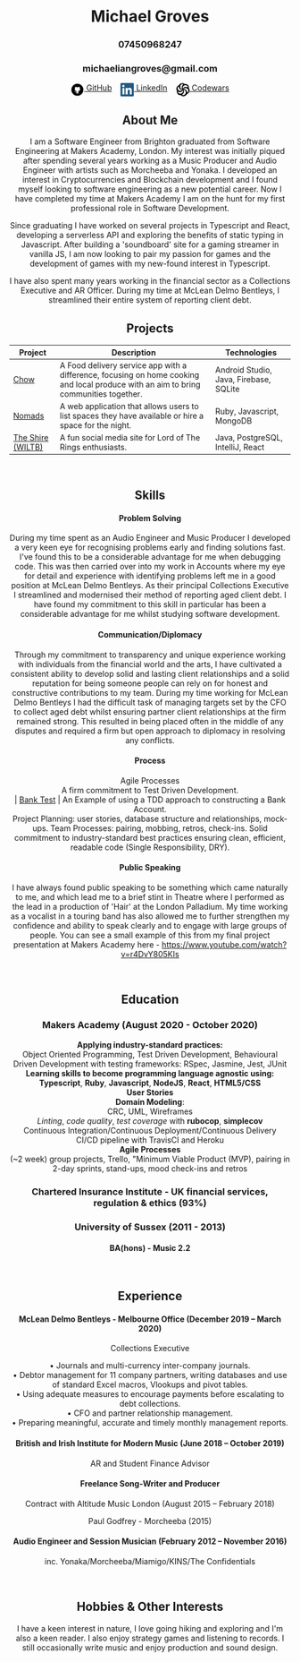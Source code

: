 
<!DOCTYPE html>

<h1 align="center">Michael Groves</h1>

<h3 align="center">07450968247</h3>
<h3 align="center">michaeliangroves@gmail.com</h3>

<div align="center">

[<img src="./github+icon-1320168274457504277.png" title="GitHub" height="24" align="top">&nbsp;GitHub](https://github.com/Djura22)&nbsp;&nbsp;&nbsp;&nbsp;[<img src="./linkedin-logo.png" title="LinkedIn" height="24" align="top">&nbsp;LinkedIn](https://www.linkedin.com/in/michael-groves-4a807b1a6/)&nbsp;&nbsp;&nbsp;&nbsp;[<img src="./codewars.png" title="Codewars" height="24" align="top">&nbsp;Codewars](https://www.codewars.com/users/Djura22)

## About Me

I am a Software Engineer from Brighton graduated from Software Engineering at Makers Academy, London. My interest was initially piqued after spending several years working as a Music Producer and Audio Engineer with artists such as Morcheeba and Yonaka. I developed an interest in Cryptocurrencies and Blockchain development and I found myself looking to software engineering as a new potential career.
Now I have completed my time at Makers Academy I am on the hunt for my first professional role in Software Development.
  
Since graduating I have worked on several projects in Typescript and React, developing a serverless API and exploring the benefits of static typing in Javascript. After building a 'soundboard' site for a gaming streamer in vanilla JS, I am now looking to pair my passion for games and the development of games with my new-found interest in Typescript.

I have also spent many years working in the financial sector as a Collections Executive and AR Officer.
During my time at McLean Delmo Bentleys, I streamlined their entire system of reporting client debt.
<br>

## Projects

| Project | Description | Technologies |
|-|-|-|
| [Chow](https://github.com/ZishJawaid/project_chow) | A Food delivery service app with a difference, focusing on home cooking and local produce with an aim to bring communities together. <br> | Android Studio, Java, Firebase, SQLite |
| [Nomads](https://github.com/just-tam/makersBnB) | A web application that allows users to list spaces they have available or hire a space for the night. <br> | Ruby, Javascript, MongoDB |
| [The Shire (WILTB)](https://github.com/Djura22/acebook-whip-it-like-the-balrog) | A fun social media site for Lord of The Rings enthusiasts. <br> | Java, PostgreSQL, IntelliJ, React |

<br>

## Skills

#### Problem Solving

During my time spent as an Audio Engineer and Music Producer I developed a very keen eye for recognising problems early and finding solutions fast.
I've found this to be a considerable advantage for me when debugging code.
This was then carried over into my work in Accounts where my eye for detail and experience with identifying problems left me in a good position at McLean Delmo Bentleys.
As their principal Collections Executive I streamlined and modernised their method of reporting aged client debt.
I have found my commitment to this skill in particular has been a considerable advantage for me whilst studying software development.

#### Communication/Diplomacy

Through my commitment to transparency and unique experience working with individuals from the financial world and the arts, I have cultivated a consistent ability to develop solid and lasting client relationships and a solid reputation for being someone people can rely on for honest and constructive contributions to my team.
During my time working for McLean Delmo Bentleys I had the difficult task of managing targets set by the CFO to collect aged debt whilst ensuring partner client relationships at the firm remained strong. This resulted in being placed often in the middle of any disputes and required a firm but open approach to diplomacy in resolving any conflicts.

#### Process

Agile Processes <br>
A firm commitment to Test Driven Development. <br>
| [Bank Test](https://github.com/Djura22/bank_tech_test_javascript) | An Example of using a TDD approach to constructing a Bank Account. <br>
Project Planning: user stories, database structure and relationships, mock-ups.
Team Processes: pairing, mobbing, retros, check-ins.
Solid commitment to industry-standard best practices ensuring clean, efficient, readable code (Single Responsibility, DRY).

#### Public Speaking

I have always found public speaking to be something which came naturally to me, and which lead me to a brief stint in Theatre where I performed as the lead in a production of 'Hair' at the London Palladium. My time working as a vocalist in a touring band has also allowed me to further strengthen my confidence and ability to speak clearly and to engage with large groups of people.
You can see a small example of this from my final project presentation at Makers Academy here -
https://www.youtube.com/watch?v=r4DvY805KIs

<br>

## Education

### Makers Academy (August 2020 - October 2020)

**Applying industry-standard practices:** <br>
  Object Oriented Programming, Test Driven Development, Behavioural Driven Development with testing frameworks: RSpec, Jasmine, Jest, JUnit <br>
**Learning skills to become programming language agnostic using:** <br>
  **Typescript**, **Ruby**, **Javascript**, **NodeJS**, **React**, **HTML5/CSS** <br>
**User Stories** <br>
**Domain Modeling**:  <br>
  CRC, UML, Wireframes <br>
  *Linting*, *code quality*, *test coverage* with **rubocop**, **simplecov** <br>
Continuous Integration/Continuous Deployment/Continuous Delivery <br>
  CI/CD pipeline with TravisCI and Heroku <br>
**Agile Processes** <br>
  (~2 week) group projects, Trello, "Minimum Viable Product (MVP), pairing in 2-day sprints, stand-ups, mood check-ins and retros <br>

### Chartered Insurance Institute - UK financial services, regulation & ethics (93%)

### University of Sussex (2011 - 2013)
#### BA(hons) - Music 2.2

<br>

## Experience

#### McLean Delmo Bentleys  - Melbourne Office (December 2019 – March 2020)

Collections Executive

• Journals and multi-currency inter-company journals. <br>
• Debtor management for 11 company partners, writing databases and use of standard Excel macros, Vlookups and pivot tables.  <br>
• Using adequate measures to encourage payments before escalating to debt collections. <br>
• CFO and partner relationship management. <br>
• Preparing meaningful, accurate and timely monthly management reports. <br>

#### British and Irish Institute for Modern Music (June 2018 – October 2019)

AR and Student Finance Advisor

#### Freelance Song-Writer and Producer

Contract with Altitude Music London (August 2015 – February 2018)

Paul Godfrey - Morcheeba (2015)

#### Audio Engineer and Session Musician (February 2012 – November 2016)

inc. Yonaka/Morcheeba/Miamigo/KINS/The Confidentials

<br>

## Hobbies & Other Interests

I have a keen interest in nature, I love going hiking and exploring and I'm also a keen reader. 
I also enjoy strategy games and listening to records. 
I still occasionally write music and enjoy production and sound design. 
